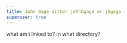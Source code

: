 ```yaml
---
title: John Gage either johnbgage or jbgage
superuser: true
---
```

what am i linked to? in what directory?
